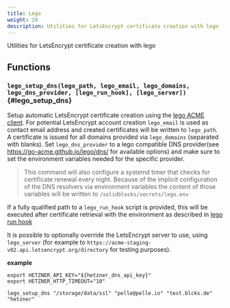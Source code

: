 ```yaml
---
title: Lego
weight: 20
description: Utilities for LetsEncrypt certificate creation with lego 
---
```


Utilities for LetsEncrypt certificate creation with lego

## Functions

### `lego_setup_dns(lego_path, lego_email, lego_domains, lego_dns_provider, [lego_run_hook], [lego_server])` {#lego_setup_dns}

Setup automatic LetsEncrypt certificate creation using the [lego ACME client](https://github.com/go-acme/lego). For potential LetsEncrypt account creation `lego_email` is used as contact email address and created certificates will be written to `lego_path`.
A certificate is issued for all domains provided via `lego_domains` (separated with blanks). Set `lego_dns_provider` to a lego compatible DNS provider(see https://go-acme.github.io/lego/dns/ for available options) and make sure to set the environment variables needed for the specific provider.

> This command will also configure a systemd timer that checks for certificate renewal every night. Because of the implicit configuration of the DNS resolvers via environment variables the content of those variables will be written to `/solidblocks/secrets/lego.env` 

If a fully qualified path to a `lego_run_hook` script is provided, this will be executed after certificate retrieval with the environment as described in [lego run hook](https://go-acme.github.io/lego/usage/cli/renew-a-certificate/#running-a-script-afterward)

It is possible to optionally override the LetsEncrypt server to use, using `lego_server` (for example to `https://acme-staging-v02.api.letsencrypt.org/directory` for testing purposes).

**example**
```shell
export HETZNER_API_KEY="${hetzner_dns_api_key}"
export HETZNER_HTTP_TIMEOUT="10"

lego_setup_dns "/storage/data/ssl" "pelle@pelle.io" "test.blcks.de" "hetzner"
```

